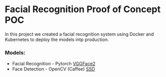 # Facial Recognition Proof of Concept POC

In this project we created a facial recognition system using Docker and Kubernetes to deploy the models intp production.

### Models:

* Facial Recognition - Pytorch [VGGFace2](http://www.robots.ox.ac.uk/~albanie/pytorch-models.html)
* Face Detection - OpenCV (Caffee) [SSD](https://github.com/thegopieffect/computer_vision/tree/master/CAFFE_DNN)

